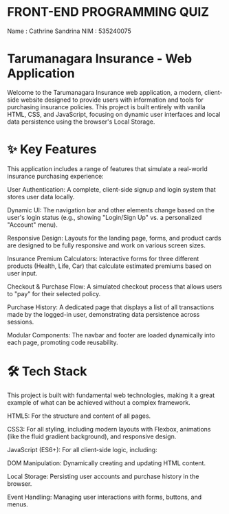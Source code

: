 # FRONT-END PROGRAMMING QUIZ 
Name : Cathrine Sandrina
NIM : 535240075

# Tarumanagara Insurance - Web Application
Welcome to the Tarumanagara Insurance web application, a modern, client-side website designed to provide users with information and tools for purchasing insurance policies. This project is built entirely with vanilla HTML, CSS, and JavaScript, focusing on dynamic user interfaces and local data persistence using the browser's Local Storage.

# ✨ Key Features
This application includes a range of features that simulate a real-world insurance purchasing experience:

User Authentication: A complete, client-side signup and login system that stores user data locally.

Dynamic UI: The navigation bar and other elements change based on the user's login status (e.g., showing "Login/Sign Up" vs. a personalized "Account" menu).

Responsive Design: Layouts for the landing page, forms, and product cards are designed to be fully responsive and work on various screen sizes.

Insurance Premium Calculators: Interactive forms for three different products (Health, Life, Car) that calculate estimated premiums based on user input.

Checkout & Purchase Flow: A simulated checkout process that allows users to "pay" for their selected policy.

Purchase History: A dedicated page that displays a list of all transactions made by the logged-in user, demonstrating data persistence across sessions.

Modular Components: The navbar and footer are loaded dynamically into each page, promoting code reusability.

# 🛠️ Tech Stack
This project is built with fundamental web technologies, making it a great example of what can be achieved without a complex framework.

HTML5: For the structure and content of all pages.

CSS3: For all styling, including modern layouts with Flexbox, animations (like the fluid gradient background), and responsive design.

JavaScript (ES6+): For all client-side logic, including:

DOM Manipulation: Dynamically creating and updating HTML content.

Local Storage: Persisting user accounts and purchase history in the browser.

Event Handling: Managing user interactions with forms, buttons, and menus.
